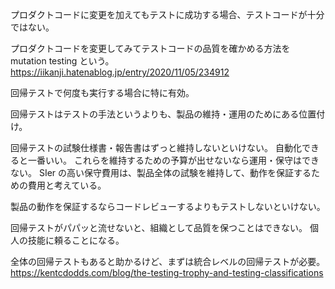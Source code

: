 プロダクトコードに変更を加えてもテストに成功する場合、テストコードが十分ではない。

プロダクトコードを変更してみてテストコードの品質を確かめる方法を mutation testing という。
https://iikanji.hatenablog.jp/entry/2020/11/05/234912

回帰テストで何度も実行する場合に特に有効。

回帰テストはテストの手法というよりも、製品の維持・運用のためにある位置付け。

回帰テストの試験仕様書・報告書はずっと維持しないといけない。
自動化できると一番いい。
これらを維持するための予算が出せないなら運用・保守はできない。
SIer の高い保守費用は、製品全体の試験を維持して、動作を保証するための費用と考えている。

製品の動作を保証するならコードレビューするよりもテストしないといけない。

回帰テストがパパッと流せないと、組織として品質を保つことはできない。
個人の技能に頼ることになる。

全体の回帰テストもあると助かるけど、まずは統合レベルの回帰テストが必要。
https://kentcdodds.com/blog/the-testing-trophy-and-testing-classifications
